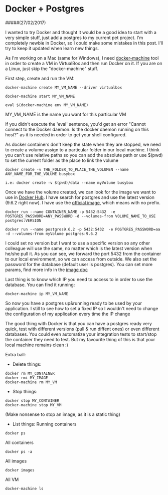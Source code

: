 # Docker + Postgres 
#####(27/02/2017)

I wanted to try Docker and thought it would be a good idea to start with a very simple stuff, just add a postgres to my current pet project. 
I'm completely newbie in Docker, so I could make some mistakes in this post. I'll try to keep it updated when learn new things.

As I'm working on a Mac (same for Windows), I need [docker-machine](https://docs.docker.com/machine/) tool in order to create a VM in VirtualBox and then run Docker on it. If you are on a Linux, just skip the "docker-machine" stuff.

First step, create and run the VM:

```
docker-machine create MY_VM_NAME --driver virtualbox

docker-machine start MY_VM_NAME

eval $(docker-machine env MY_VM_NAME)
```

MY_VM_NAME is the name you want for this particular VM

If you didn't execute the 'eval' sentence, you'd get an error "Cannot connect to the Docker daemon. Is the docker daemon running on this host?" as it is needed in order to get your shell configured.

As docker containers don't keep the state when they are stopped, we need to create a volume assign to a particular folder in our local machine.
I think you can't use relative paths so you can add the absolute path or use $(pwd) to set the current folder as the place to link the volume

```
docker create -v THE_FOLDER_TO_PLACE_THE_VOLUMEN --name ANY_NAME_FOR_THE_VOLUME busybox

i.e: docker create -v $(pwd)/data --name myVolume busybox
```

Once we have the volume created, we can look for the image we want to use in [Docker Hub](hub.docker.com). I have search for postgres and use the latest version (9.6.2 right now). I have use the [official image](https://hub.docker.com/_/postgres/), which means with no prefix. 

```
docker run --name CONTAINER_NAME -p 5432:5432  -e POSTGRES_PASSWORD=ANY_PASSWORD -d --volumes-from VOLUME_NAME_TO_USE postgres:VERSION

docker run --name postgres9.6.2 -p 5432:5432  -e POSTGRES_PASSWORD=aa -d --volumes-from myVolume postgres:9.6.2
```

I could set no version but I want to use a specific version so any other colleague will use the same, no matter which is the latest version when he/she pull it.
As you can see, we forward the port 5432 from the container to our local environment, so we can access from outside.
We also set the password for the database (default user is postgres). You can set more params, find more info in the [image doc](https://hub.docker.com/_/postgres/)

Last thing is to know which IP you need to access to in order to use the database. You can find it running:

```
docker-machine ip MY_VM_NAME
```

So now you have a postgres up&running ready to be used by your application. I still to see how to set a fixed IP so I wouldn't need to change the configuration of my application every time the IP change


The good thing with Docker is that you can have a postgres ready very quick, test with different versions (pull & run diffent ones) or even different databases. You could even automatize your integration tests to start/stop the container they need to test.
But my favourite thing of this is that your local machine remains clean :)


Extra ball:

- Delete things:
```
docker rm MY_CONTAINER
docker rmi MY_IMAGE
docker-machine rm MY_VM
```

- Stop things:
```
docker stop MY_CONTAINER
docker-machine stop MY_VM
```
(Make nonsense to stop an image, as it is a static thing)

- List things:
Running containers
```
docker ps 
```

All containers
```
docker ps -a
```

All images
```
docker images
```

All VM
```
docker-machine ls
```